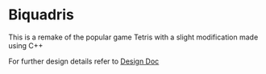 # Biquadris

This is a remake of the popular game Tetris with a slight modification made using C++


For further design details refer to <a href="https://docs.google.com/document/d/1f2fo3TiDoG9jyFmqwCoTBxxC-XZ7yTN--DvR3t0rr0U/edit?usp=sharing">Design Doc
